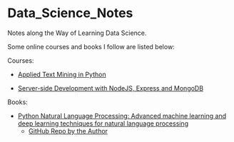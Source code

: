 # **Data_Science_Notes**     

Notes along the Way of Learning Data Science.



Some online courses and books I follow are listed below:

Courses:

- [Applied Text Mining in Python](https://www.coursera.org/learn/python-text-mining/home/info)

- [Server-side Development with NodeJS, Express and MongoDB](https://www.coursera.org/learn/server-side-nodejs/home/info)

Books:

- [Python Natural Language Processing: Advanced machine learning and deep learning techniques for natural language processing](https://www.amazon.com/Python-Natural-Language-Processing-techniques/dp/1787121429/ref=mt_paperback?_encoding=UTF8&me=)
  - [GitHub Repo by the Author](https://github.com/jalajthanaki/NLPython)


